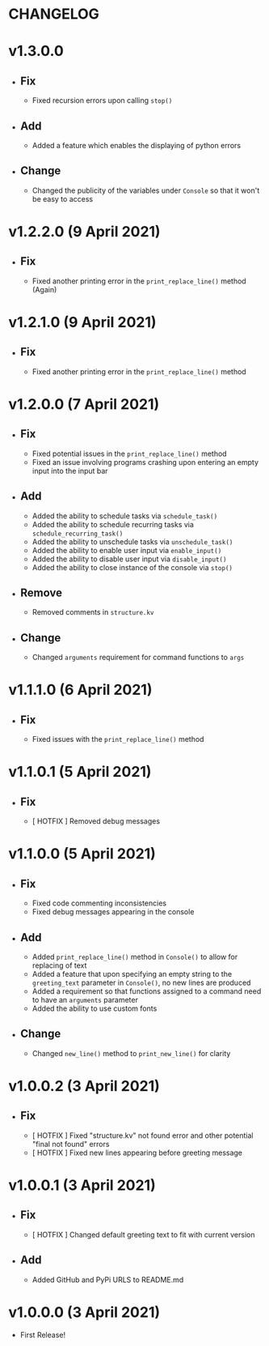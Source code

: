CHANGELOG
=========

# v1.3.0.0
- Fix
  ---
  - Fixed recursion errors upon calling `stop()`

- Add
  ---
  - Added a feature which enables the displaying of python errors

- Change
  ------
  - Changed the publicity of the variables under `Console` so that it won't be easy to access

# v1.2.2.0 (9 April 2021)
- Fix
  ---
  - Fixed another printing error in the `print_replace_line()` method (Again)

# v1.2.1.0 (9 April 2021)
- Fix
  ---
  - Fixed another printing error in the `print_replace_line()` method

# v1.2.0.0 (7 April 2021)
- Fix
  ---
    - Fixed potential issues in the `print_replace_line()` method
    - Fixed an issue involving programs crashing upon entering an empty input into the input bar

- Add
  ---
    - Added the ability to schedule tasks via `schedule_task()`
    - Added the ability to schedule recurring tasks via `schedule_recurring_task()`
    - Added the ability to unschedule tasks via `unschedule_task()`
    - Added the ability to enable user input via `enable_input()`
    - Added the ability to disable user input via `disable_input()`
    - Added the ability to close instance of the console via `stop()`

- Remove
  ------
    - Removed comments in `structure.kv`
  
- Change
  ------
    - Changed `arguments` requirement for command functions to `args`

# v1.1.1.0 (6 April 2021)
- Fix
  ---
    - Fixed issues with the `print_replace_line()` method

# v1.1.0.1 (5 April 2021)
- Fix
  ---
    - [ HOTFIX ] Removed debug messages
  
# v1.1.0.0 (5 April 2021)
- Fix
  ---
    - Fixed code commenting inconsistencies
    - Fixed debug messages appearing in the console
  
- Add
  ---
    - Added `print_replace_line()` method in `Console()` to allow for replacing of text
    - Added a feature that upon specifying an empty string to the `greeting_text` parameter in `Console()`, no new lines 
      are produced
    - Added a requirement so that functions assigned to a command need to have an `arguments` parameter
    - Added the ability to use custom fonts
  
- Change
  ------
    - Changed `new_line()` method to `print_new_line()` for clarity

# v1.0.0.2 (3 April 2021)
- Fix
  ---
    - [ HOTFIX ] Fixed "structure.kv" not found error and other potential "final not found" errors
    - [ HOTFIX ] Fixed new lines appearing before greeting message

# v1.0.0.1 (3 April 2021)
- Fix
  ---
    - [ HOTFIX ] Changed default greeting text to fit with current version
  
- Add
  ---
    - Added GitHub and PyPi URLS to README.md

# v1.0.0.0 (3 April 2021)
- First Release!